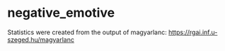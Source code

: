 # negative_emotive
Statistics were created from the output of magyarlanc: https://rgai.inf.u-szeged.hu/magyarlanc
